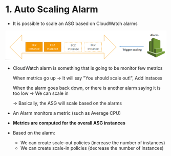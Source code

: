 # 1. Auto Scaling Alarm

- It is possible to scale an ASG based on CloudWatch alarms

![1%20Auto%20Scaling%20Alarm/Untitled.png](1%20Auto%20Scaling%20Alarm/Untitled.png)

- CloudWatch alarm is something that is going to be monitor few metrics

    When metrics go up → It will say "You should scale out!", Add instaces

    When the alarm goes back down, or there is another alarm saying it is too low → We can scale in

    → Basically, the ASG will scale based on the alarms

- An Alarm monitors a metric (such as Average CPU)
- **Metrics are computed for the overall ASG instances**
- Based on the alarm:
    - We can create scale-out policies (increase the number of instances)
    - We can create scale-in policies (decrease the number of instances)